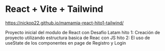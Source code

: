 # React + Vite + Tailwind
https://nickop22.github.io/mamamia-react-hito1-tailwind/

Proyecto inicial del modulo de React con Desafio Latam
hito 1: Creación de proyecto utilizando estructura basica de Reac con JS
hito 2: El uso de useState de los componentes en page de Registro y Login

